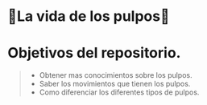 # **🐙La vida de los pulpos🐙**
# Objetivos del repositorio.
> - Obtener mas conocimientos sobre los pulpos.
> - Saber los movimientos que tienen los pulpos.
> - Como diferenciar los diferentes tipos de pulpos.
# 
